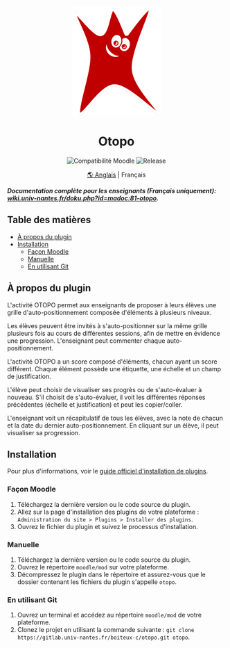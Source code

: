 <div align="center" markdown>

![Mr Otopo](/pix/mr_otopo.png)

# Otopo

![Compatibilité Moodle](https://img.shields.io/badge/Compatibilité_Moodle-3.9_to_4.4-green)
![Release](https://img.shields.io/gitlab/v/release/boiteux-c%2Fmoodle-mod_otopo?gitlab_url=https%3A%2F%2Fgitlab.univ-nantes.fr%2F&label=Dernière%20Version
)

[:earth_americas: Anglais](/README.md) | Français

</div>

***Documentation complète pour les enseignants (Français uniquement): [wiki.univ-nantes.fr/doku.php?id=madoc:81-otopo](https://wiki.univ-nantes.fr/doku.php?id=madoc:81-otopo).***

## Table des matières

- [À propos du plugin](#a-propos-du-plugin)
- [Installation](#installation)
  - [Façon Moodle](#facon-moodle)
  - [Manuelle](#manuelle)
  - [En utilisant Git](#en-utilisant-git)

## À propos du plugin

L'activité OTOPO permet aux enseignants de proposer à leurs élèves une grille d'auto-positionnement composée d'éléments à plusieurs niveaux.

Les élèves peuvent être invités à s'auto-positionner sur la même grille plusieurs fois au cours de différentes sessions, afin de mettre en évidence une progression. L'enseignant peut commenter chaque auto-positionnement. 

L'activité OTOPO a un score composé d'éléments, chacun ayant un score différent. Chaque élément possède une étiquette, une échelle et un champ de justification.

L'élève peut choisir de visualiser ses progrès ou de s'auto-évaluer à nouveau. S'il choisit de s'auto-évaluer, il voit les différentes réponses précédentes (échelle et justification) et peut les copier/coller.

L'enseignant voit un récapitulatif de tous les élèves, avec la note de chacun et la date du dernier auto-positionnement. En cliquant sur un élève, il peut visualiser sa progression.

## Installation

Pour plus d'informations, voir le [guide officiel d'installation de plugins](https://docs.moodle.org/fr/Installation_de_plugins).

### Façon Moodle

1. Téléchargez la dernière version ou le code source du plugin.
2. Allez sur la page d'installation des plugins de votre plateforme : `Administration du site > Plugins > Installer des plugins`.
3. Ouvrez le fichier du plugin et suivez le processus d'installation.

### Manuelle

1. Téléchargez la dernière version ou le code source du plugin.
2. Ouvrez le répertoire `moodle/mod` sur votre plateforme.
3. Décompressez le plugin dans le répertoire et assurez-vous que le dossier contenant les fichiers du plugin s'appelle `otopo`.

### En utilisant Git

1. Ouvrez un terminal et accédez au répertoire `moodle/mod` de votre plateforme.
2. Clonez le projet en utilisant la commande suivante : `git clone https://gitlab.univ-nantes.fr/boiteux-c/otopo.git otopo`.
